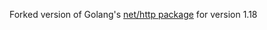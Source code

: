 Forked version of Golang's [net/http package](https://github.com/golang/go/tree/master/src/net/http) for version 1.18

